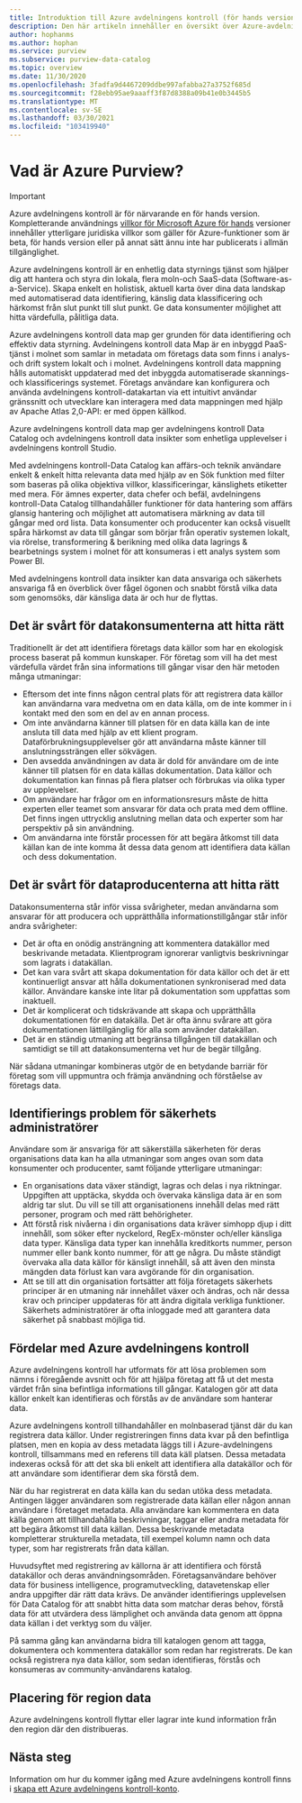 ```yaml
---
title: Introduktion till Azure avdelningens kontroll (för hands version)
description: Den här artikeln innehåller en översikt över Azure-avdelningens kontroll, inklusive dess funktioner och de problem som den löser. Med Azure avdelningens kontroll kan alla användare registrera, identifiera, förstå och använda data källor.
author: hophanms
ms.author: hophan
ms.service: purview
ms.subservice: purview-data-catalog
ms.topic: overview
ms.date: 11/30/2020
ms.openlocfilehash: 3fadfa9d4467209ddbe997afabba27a3752f685d
ms.sourcegitcommit: f28ebb95ae9aaaff3f87d8388a09b41e0b3445b5
ms.translationtype: MT
ms.contentlocale: sv-SE
ms.lasthandoff: 03/30/2021
ms.locfileid: "103419940"
---
```

# <a name="what-is-azure-purview"></a>Vad är Azure Purview?

> [!IMPORTANT]
> Azure avdelningens kontroll är för närvarande en för hands version. Kompletterande användnings [villkor för Microsoft Azure för hands](https://azure.microsoft.com/support/legal/preview-supplemental-terms/) versioner innehåller ytterligare juridiska villkor som gäller för Azure-funktioner som är beta, för hands version eller på annat sätt ännu inte har publicerats i allmän tillgänglighet.

Azure avdelningens kontroll är en enhetlig data styrnings tjänst som hjälper dig att hantera och styra din lokala, flera moln-och SaaS-data (Software-as-a-Service). Skapa enkelt en holistisk, aktuell karta över dina data landskap med automatiserad data identifiering, känslig data klassificering och härkomst från slut punkt till slut punkt. Ge data konsumenter möjlighet att hitta värdefulla, pålitliga data.

Azure avdelningens kontroll data map ger grunden för data identifiering och effektiv data styrning. Avdelningens kontroll data Map är en inbyggd PaaS-tjänst i molnet som samlar in metadata om företags data som finns i analys-och drift system lokalt och i molnet. Avdelningens kontroll data mappning hålls automatiskt uppdaterad med det inbyggda automatiserade skannings-och klassificerings systemet. Företags användare kan konfigurera och använda avdelningens kontroll-datakartan via ett intuitivt användar gränssnitt och utvecklare kan interagera med data mappningen med hjälp av Apache Atlas 2,0-API: er med öppen källkod.

Azure avdelningens kontroll data map ger avdelningens kontroll Data Catalog och avdelningens kontroll data insikter som enhetliga upplevelser i avdelningens kontroll Studio.
 
Med avdelningens kontroll-Data Catalog kan affärs-och teknik användare enkelt & enkelt hitta relevanta data med hjälp av en Sök funktion med filter som baseras på olika objektiva villkor, klassificeringar, känslighets etiketter med mera. För ämnes experter, data chefer och befäl, avdelningens kontroll-Data Catalog tillhandahåller funktioner för data hantering som affärs glansig hantering och möjlighet att automatisera märkning av data till gångar med ord lista. Data konsumenter och producenter kan också visuellt spåra härkomst av data till gångar som börjar från operativ systemen lokalt, via rörelse, transformering & berikning med olika data lagrings & bearbetnings system i molnet för att konsumeras i ett analys system som Power BI.

Med avdelningens kontroll data insikter kan data ansvariga och säkerhets ansvariga få en överblick över fågel ögonen och snabbt förstå vilka data som genomsöks, där känsliga data är och hur de flyttas.

## <a name="discovery-challenges-for-data-consumers"></a>Det är svårt för datakonsumenterna att hitta rätt

Traditionellt är det att identifiera företags data källor som har en ekologisk process baserat på kommun kunskaper. För företag som vill ha det mest värdefulla värdet från sina informations till gångar visar den här metoden många utmaningar:

* Eftersom det inte finns någon central plats för att registrera data källor kan användarna vara medvetna om en data källa, om de inte kommer in i kontakt med den som en del av en annan process.
* Om inte användarna känner till platsen för en data källa kan de inte ansluta till data med hjälp av ett klient program. Dataförbrukningsupplevelser gör att användarna måste känner till anslutningssträngen eller sökvägen.
* Den avsedda användningen av data är dold för användare om de inte känner till platsen för en data källas dokumentation. Data källor och dokumentation kan finnas på flera platser och förbrukas via olika typer av upplevelser.
* Om användare har frågor om en informationsresurs måste de hitta experten eller teamet som ansvarar för data och prata med dem offline. Det finns ingen uttrycklig anslutning mellan data och experter som har perspektiv på sin användning.
* Om användarna inte förstår processen för att begära åtkomst till data källan kan de inte komma åt dessa data genom att identifiera data källan och dess dokumentation.

## <a name="discovery-challenges-for-data-producers"></a>Det är svårt för dataproducenterna att hitta rätt

Datakonsumenterna står inför vissa svårigheter, medan användarna som ansvarar för att producera och upprätthålla informationstillgångar står inför andra svårigheter:

* Det är ofta en onödig ansträngning att kommentera datakällor med beskrivande metadata. Klientprogram ignorerar vanligtvis beskrivningar som lagrats i datakällan.
* Det kan vara svårt att skapa dokumentation för data källor och det är ett kontinuerligt ansvar att hålla dokumentationen synkroniserad med data källor. Användare kanske inte litar på dokumentation som uppfattas som inaktuell.
* Det är komplicerat och tidskrävande att skapa och upprätthålla dokumentationen för en datakälla. Det är ofta ännu svårare att göra dokumentationen lättillgänglig för alla som använder datakällan.
* Det är en ständig utmaning att begränsa tillgången till datakällan och samtidigt se till att datakonsumenterna vet hur de begär tillgång.

När sådana utmaningar kombineras utgör de en betydande barriär för företag som vill uppmuntra och främja användning och förståelse av företags data.

## <a name="discovery-challenges-for-security-administrators"></a>Identifierings problem för säkerhets administratörer

Användare som är ansvariga för att säkerställa säkerheten för deras organisations data kan ha alla utmaningar som anges ovan som data konsumenter och producenter, samt följande ytterligare utmaningar:

* En organisations data växer ständigt, lagras och delas i nya riktningar. Uppgiften att upptäcka, skydda och övervaka känsliga data är en som aldrig tar slut. Du vill se till att organisationens innehåll delas med rätt personer, program och med rätt behörigheter.
* Att förstå risk nivåerna i din organisations data kräver simhopp djup i ditt innehåll, som söker efter nyckelord, RegEx-mönster och/eller känsliga data typer. Känsliga data typer kan innehålla kreditkorts nummer, person nummer eller bank konto nummer, för att ge några. Du måste ständigt övervaka alla data källor för känsligt innehåll, så att även den minsta mängden data förlust kan vara avgörande för din organisation.
* Att se till att din organisation fortsätter att följa företagets säkerhets principer är en utmaning när innehållet växer och ändras, och när dessa krav och principer uppdateras för att ändra digitala verkliga funktioner. Säkerhets administratörer är ofta inloggade med att garantera data säkerhet på snabbast möjliga tid.

## <a name="azure-purview-advantages"></a>Fördelar med Azure avdelningens kontroll

Azure avdelningens kontroll har utformats för att lösa problemen som nämns i föregående avsnitt och för att hjälpa företag att få ut det mesta värdet från sina befintliga informations till gångar. Katalogen gör att data källor enkelt kan identifieras och förstås av de användare som hanterar data.

Azure avdelningens kontroll tillhandahåller en molnbaserad tjänst där du kan registrera data källor. Under registreringen finns data kvar på den befintliga platsen, men en kopia av dess metadata läggs till i Azure-avdelningens kontroll, tillsammans med en referens till data käll platsen. Dessa metadata indexeras också för att det ska bli enkelt att identifiera alla datakällor och för att användare som identifierar dem ska förstå dem.

När du har registrerat en data källa kan du sedan utöka dess metadata. Antingen lägger användaren som registrerade data källan eller någon annan användare i företaget metadata. Alla användare kan kommentera en data källa genom att tillhandahålla beskrivningar, taggar eller andra metadata för att begära åtkomst till data källan. Dessa beskrivande metadata kompletterar strukturella metadata, till exempel kolumn namn och data typer, som har registrerats från data källan.

Huvudsyftet med registrering av källorna är att identifiera och förstå datakällor och deras användningsområden. Företagsanvändare behöver data för business intelligence, programutveckling, datavetenskap eller andra uppgifter där rätt data krävs. De använder identifierings upplevelsen för Data Catalog för att snabbt hitta data som matchar deras behov, förstå data för att utvärdera dess lämplighet och använda data genom att öppna data källan i det verktyg som du väljer.

På samma gång kan användarna bidra till katalogen genom att tagga, dokumentera och kommentera datakällor som redan har registrerats. De kan också registrera nya data källor, som sedan identifieras, förstås och konsumeras av community-användarens katalog.

## <a name="in-region-data-residency"></a>Placering för region data
Azure avdelningens kontroll flyttar eller lagrar inte kund information från den region där den distribueras.

## <a name="next-steps"></a>Nästa steg

Information om hur du kommer igång med Azure avdelningens kontroll finns i [skapa ett Azure avdelningens kontroll-konto](create-catalog-portal.md).
